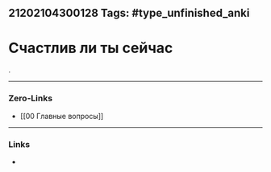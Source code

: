 21202104300128
Tags: #type_unfinished_anki 
---
# Счастлив ли ты сейчас

.

---
### Zero-Links
- [[00 Главные вопросы]]
---
### Links
-